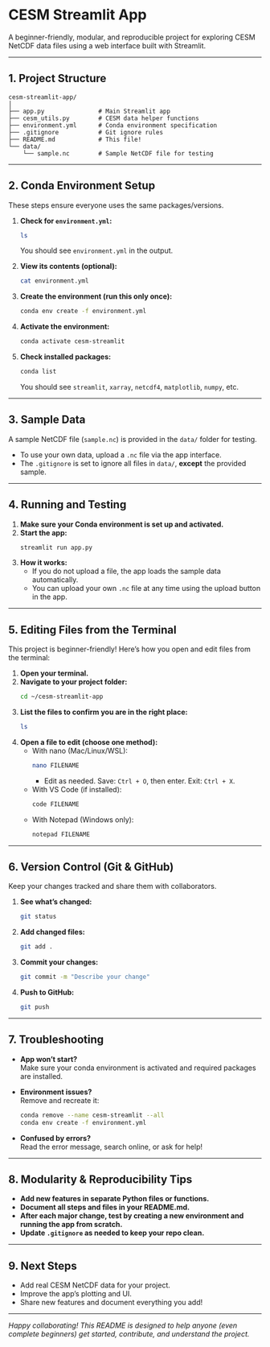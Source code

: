 # CESM Streamlit App

A beginner-friendly, modular, and reproducible project for exploring CESM NetCDF data files using a web interface built with Streamlit.

---

## 1. Project Structure

```
cesm-streamlit-app/
│
├── app.py               # Main Streamlit app
├── cesm_utils.py        # CESM data helper functions
├── environment.yml      # Conda environment specification
├── .gitignore           # Git ignore rules
├── README.md            # This file!
└── data/
    └── sample.nc        # Sample NetCDF file for testing
```

---

## 2. Conda Environment Setup

These steps ensure everyone uses the same packages/versions.

1. **Check for `environment.yml`:**
    ```bash
    ls
    ```
    You should see `environment.yml` in the output.

2. **View its contents (optional):**
    ```bash
    cat environment.yml
    ```

3. **Create the environment (run this only once):**
    ```bash
    conda env create -f environment.yml
    ```

4. **Activate the environment:**
    ```bash
    conda activate cesm-streamlit
    ```

5. **Check installed packages:**
    ```bash
    conda list
    ```
    You should see `streamlit`, `xarray`, `netcdf4`, `matplotlib`, `numpy`, etc.

---

## 3. Sample Data

A sample NetCDF file (`sample.nc`) is provided in the `data/` folder for testing.

- To use your own data, upload a `.nc` file via the app interface.
- The `.gitignore` is set to ignore all files in `data/`, **except** the provided sample.

---

## 4. Running and Testing

1. **Make sure your Conda environment is set up and activated.**
2. **Start the app:**
    ```bash
    streamlit run app.py
    ```
3. **How it works:**
    - If you do not upload a file, the app loads the sample data automatically.
    - You can upload your own `.nc` file at any time using the upload button in the app.

---

## 5. Editing Files from the Terminal

This project is beginner-friendly! Here’s how you open and edit files from the terminal:

1. **Open your terminal.**
2. **Navigate to your project folder:**
    ```bash
    cd ~/cesm-streamlit-app
    ```
3. **List the files to confirm you are in the right place:**
    ```bash
    ls
    ```
4. **Open a file to edit (choose one method):**
    - With nano (Mac/Linux/WSL):
        ```bash
        nano FILENAME
        ```
        - Edit as needed. Save: `Ctrl + O`, then enter. Exit: `Ctrl + X`.
    - With VS Code (if installed):
        ```bash
        code FILENAME
        ```
    - With Notepad (Windows only):
        ```bash
        notepad FILENAME
        ```

---

## 6. Version Control (Git & GitHub)

Keep your changes tracked and share them with collaborators.

1. **See what’s changed:**
    ```bash
    git status
    ```
2. **Add changed files:**
    ```bash
    git add .
    ```
3. **Commit your changes:**
    ```bash
    git commit -m "Describe your change"
    ```
4. **Push to GitHub:**
    ```bash
    git push
    ```

---

## 7. Troubleshooting

- **App won’t start?**  
  Make sure your conda environment is activated and required packages are installed.

- **Environment issues?**  
  Remove and recreate it:
    ```bash
    conda remove --name cesm-streamlit --all
    conda env create -f environment.yml
    ```

- **Confused by errors?**  
  Read the error message, search online, or ask for help!

---

## 8. Modularity & Reproducibility Tips

- **Add new features in separate Python files or functions.**
- **Document all steps and files in your README.md.**
- **After each major change, test by creating a new environment and running the app from scratch.**
- **Update `.gitignore` as needed to keep your repo clean.**

---

## 9. Next Steps

- Add real CESM NetCDF data for your project.
- Improve the app’s plotting and UI.
- Share new features and document everything you add!

---

*Happy collaborating! This README is designed to help anyone (even complete beginners) get started, contribute, and understand the project.*
